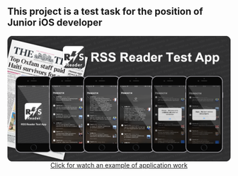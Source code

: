 ## This project is a test task for the position of Junior iOS developer

<img src="https://github.com/IvanStebletsov/RSSReaderTestApp/blob/master/raw/RSSReaderTestAppReadmePicture.png" align="center">

<div align="center"><a href="https://youtu.be/dpWD7HFOVZw" align = "center">Click for watch an example of application work</a></div>
